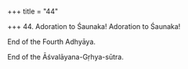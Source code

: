 +++
title = "44"

+++
44. Adoration to Śaunaka! Adoration to Śaunaka!

End of the Fourth Adhyāya.

End of the Āśvalāyana-Gṛhya-sūtra.
